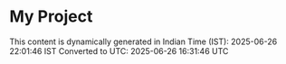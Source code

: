 # My Project

This content is dynamically generated in Indian Time (IST): 2025-06-26 22:01:46 IST
Converted to UTC: 2025-06-26 16:31:46 UTC
